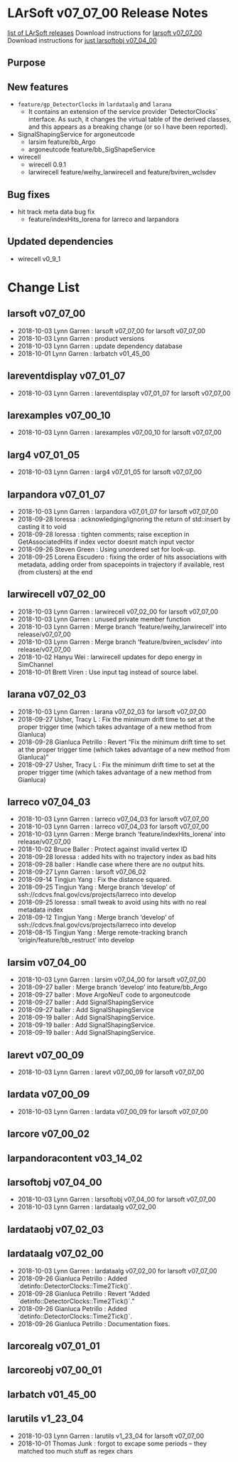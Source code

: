 LArSoft v07_07_00 Release Notes
======================================================================

[list of LArSoft releases](LArSoft_release_list)
Download instructions for [larsoft v07_07_00](http://scisoft.fnal.gov/scisoft/bundles/larsoft/v07_07_00/larsoft-v07_07_00.html)
Download instructions for [just larsoftobj v07_04_00](http://scisoft.fnal.gov/scisoft/bundles/larsoftobj/v07_04_00/larsoftobj-v07_04_00.html)

Purpose
--------------------

New features
------------------------------

-   `feature/gp_DetectorClocks` in `lardataalg` and `larana`
    -   It contains an extension of the service provider \`DetectorClocks\`
        interface. As such, it changes the virtual table of the derived classes,
        and this appears as a breaking change (or so I have been reported).
-   SignalShapingService for argoneutcode
    -   larsim feature/bb_Argo
    -   argoneutcode feature/bb_SigShapeService
-   wirecell
    -   wirecell 0.9.1
    -   larwirecell feature/weihy_larwirecell and feature/bviren_wclsdev

Bug fixes
------------------------

-   hit track meta data bug fix
    -   feature/indexHits_lorena for larreco and larpandora

Updated dependencies
----------------------------------------------

-   wirecell v0_9_1

Change List
============================

larsoft v07_07_00
------------------------------------------

-   2018-10-03 Lynn Garren : larsoft v07_07_00 for larsoft v07_07_00
-   2018-10-03 Lynn Garren : product versions
-   2018-10-03 Lynn Garren : update dependency database
-   2018-10-01 Lynn Garren : larbatch v01_45_00

lareventdisplay v07_01_07
----------------------------------------------------------

-   2018-10-03 Lynn Garren : lareventdisplay v07_01_07 for larsoft v07_07_00

larexamples v07_00_10
--------------------------------------------------

-   2018-10-03 Lynn Garren : larexamples v07_00_10 for larsoft v07_07_00

larg4 v07_01_05
--------------------------------------

-   2018-10-03 Lynn Garren : larg4 v07_01_05 for larsoft v07_07_00

larpandora v07_01_07
------------------------------------------------

-   2018-10-03 Lynn Garren : larpandora v07_01_07 for larsoft v07_07_00
-   2018-09-28 loressa : acknowledging/ignoring the return of std::insert by casting it to void
-   2018-09-28 loressa : tighten comments; raise exception in GetAssociatedHits if index vector doesnt match input vector
-   2018-09-26 Steven Green : Using unordered set for look-up.
-   2018-09-25 Lorena Escudero : fixing the order of hits associations with metadata, adding order from spacepoints in trajectory if available, rest (from clusters) at the end

larwirecell v07_02_00
--------------------------------------------------

-   2018-10-03 Lynn Garren : larwirecell v07_02_00 for larsoft v07_07_00
-   2018-10-03 Lynn Garren : unused private member function
-   2018-10-03 Lynn Garren : Merge branch ‘feature/weihy_larwirecell’ into release/v07_07_00
-   2018-10-03 Lynn Garren : Merge branch ‘feature/bviren_wclsdev’ into release/v07_07_00
-   2018-10-02 Hanyu Wei : larwirecell updates for depo energy in SimChannel
-   2018-10-01 Brett Viren : Use input tag instead of source label.

larana v07_02_03
----------------------------------------

-   2018-10-03 Lynn Garren : larana v07_02_03 for larsoft v07_07_00
-   2018-09-27 Usher, Tracy L : Fix the minimum drift time to set at the proper trigger time (which takes advantage of a new method from Gianluca)
-   2018-09-28 Gianluca Petrillo : Revert “Fix the minimum drift time to set at the proper trigger time (which takes advantage of a new method from Gianluca)”
-   2018-09-27 Usher, Tracy L : Fix the minimum drift time to set at the proper trigger time (which takes advantage of a new method from Gianluca)

larreco v07_04_03
------------------------------------------

-   2018-10-03 Lynn Garren : larreco v07_04_03 for larsoft v07_07_00
-   2018-10-03 Lynn Garren : larreco v07_04_03 for larsoft v07_07_00
-   2018-10-03 Lynn Garren : Merge branch ‘feature/indexHits_lorena’ into release/v07_07_00
-   2018-10-02 Bruce Baller : Protect against invalid vertex ID
-   2018-09-28 loressa : added hits with no trajectory index as bad hits
-   2018-09-28 baller : Handle case where there are no output hits.
-   2018-09-27 Lynn Garren : larsoft v07_06_02
-   2018-09-14 Tingjun Yang : Fix the distance squared.
-   2018-09-25 Tingjun Yang : Merge branch ‘develop’ of ssh://cdcvs.fnal.gov/cvs/projects/larreco into develop
-   2018-09-25 loressa : small tweak to avoid using hits with no real metadata index
-   2018-09-12 Tingjun Yang : Merge branch ‘develop’ of ssh://cdcvs.fnal.gov/cvs/projects/larreco into develop
-   2018-08-15 Tingjun Yang : Merge remote-tracking branch ‘origin/feature/bb_restruct’ into develop

larsim v07_04_00
----------------------------------------

-   2018-10-03 Lynn Garren : larsim v07_04_00 for larsoft v07_07_00
-   2018-09-27 baller : Merge branch ‘develop’ into feature/bb_Argo
-   2018-09-27 baller : Move ArgoNeuT code to argoneutcode
-   2018-09-27 baller : Add SignalShapingService
-   2018-09-27 baller : Add SignalShapingService
-   2018-09-19 baller : Add SignalShapingService.
-   2018-09-19 baller : Add SignalShapingService.
-   2018-09-19 baller : Add SignalShapingService.

larevt v07_00_09
----------------------------------------

-   2018-10-03 Lynn Garren : larevt v07_00_09 for larsoft v07_07_00

lardata v07_00_09
------------------------------------------

-   2018-10-03 Lynn Garren : lardata v07_00_09 for larsoft v07_07_00

larcore v07_00_02
------------------------------------------

larpandoracontent v03_14_02
--------------------------------------------------------------

larsoftobj v07_04_00
------------------------------------------------

-   2018-10-03 Lynn Garren : larsoftobj v07_04_00 for larsoft v07_07_00
-   2018-10-03 Lynn Garren : lardataalg v07_02_00

lardataobj v07_02_03
------------------------------------------------

lardataalg v07_02_00
------------------------------------------------

-   2018-10-03 Lynn Garren : lardataalg v07_02_00 for larsoft v07_07_00
-   2018-09-26 Gianluca Petrillo : Added \`detinfo::DetectorClocks::Time2Tick()\`.
-   2018-09-28 Gianluca Petrillo : Revert “Added \`detinfo::DetectorClocks::Time2Tick()\`.”
-   2018-09-26 Gianluca Petrillo : Added \`detinfo::DetectorClocks::Time2Tick()\`.
-   2018-09-26 Gianluca Petrillo : Documentation fixes.

larcorealg v07_01_01
------------------------------------------------

larcoreobj v07_00_01
------------------------------------------------

larbatch v01_45_00
--------------------------------------------

larutils v1_23_04
------------------------------------------

-   2018-10-03 Lynn Garren : larutils v1_23_04 for larsoft v07_07_00
-   2018-10-01 Thomas Junk : forgot to excape some periods – they matched too much stuff as regex chars
